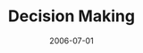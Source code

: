 ---
layout: message
category: message
series: "Hard Work"
title: "Decision Making"
date: 2006-07-01
message_id: 62
---